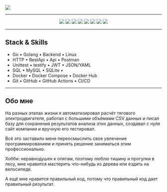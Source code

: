 <img src="https://capsule-render.vercel.app/api?type=waving
&height=150
&color=50ba4e
&text=Здравствуйте,%0D%0A%20%20коллеги-разработчики!
&fontAlign=60
&animation=fadeIn
&reversal=false
&fontColor=595959
&fontSize=40
&descAlignY=50
&section=header
&fontAlignY=38" />

---

<p align="center">
  <img src="https://img.shields.io/badge/Go-00ADD8?style=for-the-badge&logo=go&logoColor=white"/>
  <img src="https://img.shields.io/badge/Linux-FCC624?style=for-the-badge&logo=linux&logoColor=white"/>
  <img src="https://img.shields.io/badge/REST%20API-%23266999.svg?style=for-the-badge"/>
  <img src="https://img.shields.io/badge/mysql-4479A1?style=for-the-badge&logo=mysql&logoColor=white"/>
  <img src="https://img.shields.io/badge/Sqlite-003B57?style=for-the-badge&logo=sqlite&logoColor=white"/>
  <img src="https://img.shields.io/badge/Docker-2496ED?style=for-the-badge&logo=docker&logoColor=white"/>
  <img src="https://img.shields.io/badge/Git-F05032?style=for-the-badge&logo=git&logoColor=white"/>
  <img src="https://img.shields.io/badge/Github-181717?style=for-the-badge&logo=github&logoColor=white"/>
</p>

---

## Stack & Skills

- Go • Golang • Backend • Linux 
- HTTP • RestApi • Api • Postman 
- Unittest • testify • JWT • JSON/YAML 
- SQL • MySQL • SQLite • 
- Docker • Docker Compose • Docker Hub 
- Git • GitHub • GitHub Actions • CI/CD 

---

## Обо мне

На разных этапах жизни я автоматизировал расчёт тягового электродвигателя, работал с большими объёмами CSV данных и писал базу для сохранения результатов анализа этих данных, создавал с нуля сайт компании и вручную его тестировал.  

Всё это заставило меня переосмыслить свое увлечение программированием и принять решение заниматься этим профессионально.  

Хобби: неравнодушен к опятам, поэтому люблю тишину и прогулки в лесу, мне нравится
мастерить что-нибудь из дерева или ездить на велосипеде.  

А ещё мне нравится правильный код, потому что правильный код дает правильный результат.

  


